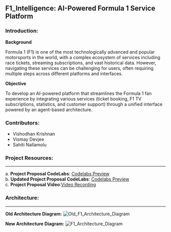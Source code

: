 ## F1_Intelligence: AI-Powered Formula 1 Service Platform

### **Introduction:**
**Background**

Formula 1 (F1) is one of the most technologically advanced and popular motorsports in the world, with a complex ecosystem of services including race tickets, streaming subscriptions, and vast historical data. However, navigating these services can be challenging for users, often requiring multiple steps across different platforms and interfaces.

**Objective**

To develop an AI-powered platform that streamlines the Formula 1 fan experience by integrating various services (ticket booking, F1 TV subscriptions, statistics, and customer support) through a unified interface powered by an agent-based architecture.


### **Contributors:**
- Vishodhan Krishnan
- Vismay Devjee
- Sahiti Nallamolu  

### **Project Resources:**
---
a. **Project Proposal CodeLabs**: [Codelabs Preview](https://codelabs-preview.appspot.com/?file_id=18Dh24v--CAF-GTskYUyELuM3h3dAlbzd2TrMmoOw1yg/edit?usp=sharing#2)  
b. **Updated Project Proposal CodeLabs**: [Codelabs Preview](https://codelabs-preview.appspot.com/?file_id=1t_GZmwSyKnDMAxhKAaY9cRZL4CEPNU9gTiNYkzEAi7o/#2)  
c. **Project Proposal Video**:[Video Recording](https://northeastern.zoom.us/rec/share/teRm01lwb_YqW1MNqz4k4j1kjuFceopDvdC24ALmXLAkKH1e6bLjJCNYZ5iF5BNp.j0p14wd0cYALbO52)

### **Architecture:**
---
**Old Architecture Diagram:**
![Old_F1_Architecture_Diagram](https://github.com/user-attachments/assets/1e5d2677-1602-402a-b228-6c08df2971ea)


**New Architecture Diagram:**
![F1_Architecture_Diagram](https://github.com/user-attachments/assets/c0fdedcc-5723-4c3b-b5e1-7f2c5021be45)


